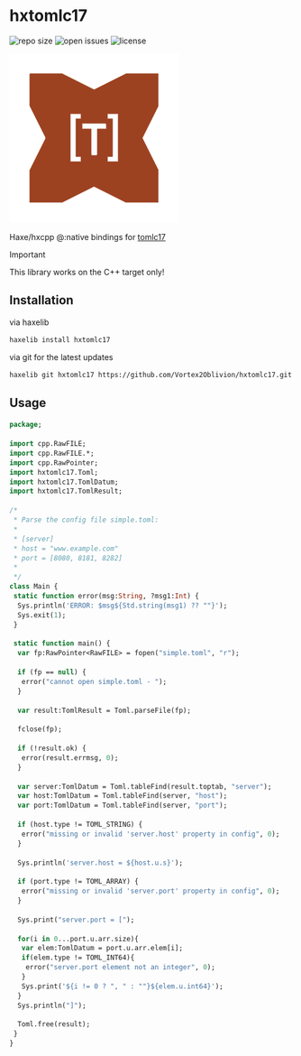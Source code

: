 # hxtomlc17

![repo size](https://img.shields.io/github/repo-size/Vortex2Oblivion/hxtomlc17) ![open issues](https://badgen.net/github/open-issues/Vortex2Oblivion/hxtomlc17) ![license](https://badgen.net/badge/license/MIT/green)

![logo](logo.png)

Haxe/hxcpp @:native bindings for [tomlc17](https://github.com/cktan/tomlc17)

> [!IMPORTANT]  
> This library works on the C++ target only!

## Installation

via haxelib

```bash
haxelib install hxtomlc17
```

via git for the latest updates

```bash
haxelib git hxtomlc17 https://github.com/Vortex2Oblivion/hxtomlc17.git
```

## Usage

```haxe
package;

import cpp.RawFILE;
import cpp.RawFILE.*;
import cpp.RawPointer;
import hxtomlc17.Toml;
import hxtomlc17.TomlDatum;
import hxtomlc17.TomlResult;

/*
 * Parse the config file simple.toml:
 *
 * [server]
 * host = "www.example.com"
 * port = [8080, 8181, 8282]
 *
 */
class Main {
 static function error(msg:String, ?msg1:Int) {
  Sys.println('ERROR: $msg${Std.string(msg1) ?? ""}');
  Sys.exit(1);
 }

 static function main() {
  var fp:RawPointer<RawFILE> = fopen("simple.toml", "r");

  if (fp == null) {
   error("cannot open simple.toml - ");
  }

  var result:TomlResult = Toml.parseFile(fp);

  fclose(fp);

  if (!result.ok) {
   error(result.errmsg, 0);
  }

  var server:TomlDatum = Toml.tableFind(result.toptab, "server");
  var host:TomlDatum = Toml.tableFind(server, "host");
  var port:TomlDatum = Toml.tableFind(server, "port");

  if (host.type != TOML_STRING) {
   error("missing or invalid 'server.host' property in config", 0);
  }

  Sys.println('server.host = ${host.u.s}');

  if (port.type != TOML_ARRAY) {
   error("missing or invalid 'server.port' property in config", 0);
  }

  Sys.print("server.port = [");

  for(i in 0...port.u.arr.size){
   var elem:TomlDatum = port.u.arr.elem[i];
   if(elem.type != TOML_INT64){
    error("server.port element not an integer", 0);
   }
   Sys.print('${i != 0 ? ", " : ""}${elem.u.int64}');
  }
  Sys.println("]");

  Toml.free(result);
 }
}
```
